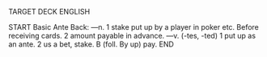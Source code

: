 TARGET DECK
ENGLISH

START
Basic
Ante
Back: —n. 1 stake put up by a player in poker etc. Before receiving cards. 2 amount payable in advance. —v. (-tes, -ted) 1 put up as an ante. 2 us a bet, stake. B (foll. By up) pay.
END
